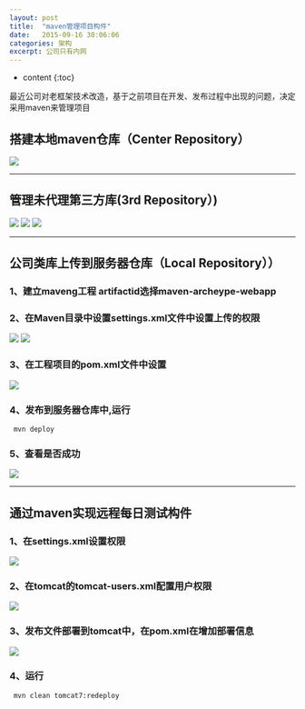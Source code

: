 ```yaml
---
layout: post
title:  "maven管理项目构件"
date:   2015-09-16 30:06:06
categories: 架构
excerpt: 公司只有内网
---
```


* content
{:toc}

最近公司对老框架技术改造，基于之前项目在开发、发布过程中出现的问题，决定采用maven来管理项目

## 搭建本地maven仓库（Center Repository）

![](/images/maven/11.png)

---

## 管理未代理第三方库(3rd Repository）)

![](/images/maven/21.png)
![](/images/maven/22.png)
![](/images/maven/23.png)

---

## 公司类库上传到服务器仓库（Local Repository））

### 1、建立maveng工程  artifactid选择maven-archeype-webapp

###  2、在Maven目录中设置settings.xml文件中设置上传的权限

![](/images/maven/31.png)
![](/images/maven/32.png)

### 3、在工程项目的pom.xml文件中设置

![](/images/maven/33.png)

### 4、发布到服务器仓库中,运行

     mvn deploy

### 5、查看是否成功

![](/images/maven/34.png)

---

## 通过maven实现远程每日测试构件

### 1、在settings.xml设置权限

![](/images/maven/41.png)

### 2、在tomcat的tomcat-users.xml配置用户权限

![](/images/maven/42.png)

### 3、发布文件部署到tomcat中，在pom.xml在增加部署信息

![](/images/maven/43.png)

### 4、运行 

     mvn clean tomcat7:redeploy